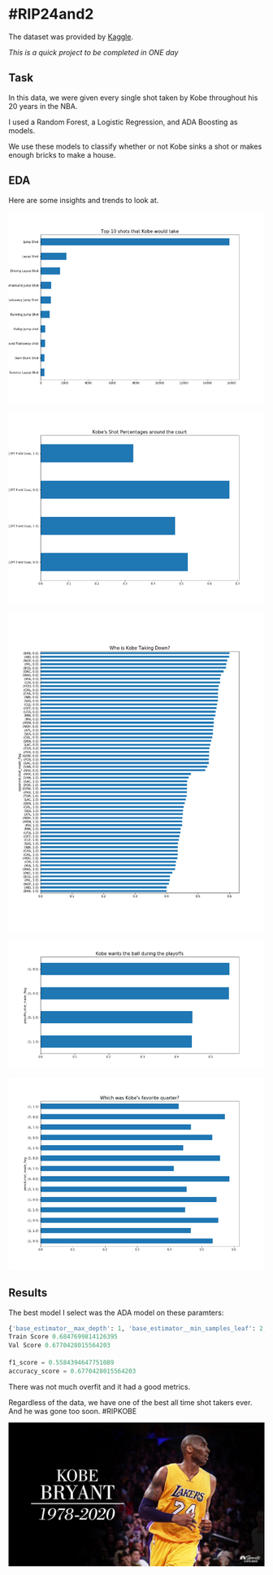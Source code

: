 # \#RIP24and2

The dataset was provided by [Kaggle](https://www.kaggle.com/c/kobe-bryant-shot-selection/data?select=sample_submission.csv.zip).

*This is a quick project to be completed in ONE day*

## Task
In this data, we were given every single shot taken by Kobe throughout his 20 years in the NBA. 

I used a Random Forest, a Logistic Regression, and ADA Boosting as models.

We use these models to classify whether or not Kobe sinks a shot or makes enough bricks to make a house.

## EDA
Here are some insights and trends to look at.

![](https://github.com/laternader/RIP24and2/blob/main/imgs/topshot.png)

![](https://github.com/laternader/RIP24and2/blob/main/imgs/shotsaroundthecourt.png)

![](https://github.com/laternader/RIP24and2/blob/main/imgs/whoaretheknickslol.png)

![](https://github.com/laternader/RIP24and2/blob/main/imgs/playoffkobe.png)

![](https://github.com/laternader/RIP24and2/blob/main/imgs/4thqtrcounts.png)


## Results
The best model I select was the ADA model on these paramters:
```python
{'base_estimator__max_depth': 1, 'base_estimator__min_samples_leaf': 2, 'learning_rate': 0.95, 'n_estimators': 100}
Train Score 0.6847699814126395
Val Score 0.6770428015564203

f1_score = 0.5584394647751089
accuracy_score = 0.6770428015564203
```

There was not much overfit and it had a good metrics.

Regardless of the data, we have one of the best all time shot takers ever. And he was gone too soon. #RIPKOBE

![](https://github.com/laternader/RIP24and2/blob/main/imgs/ripkobe.jpg)
